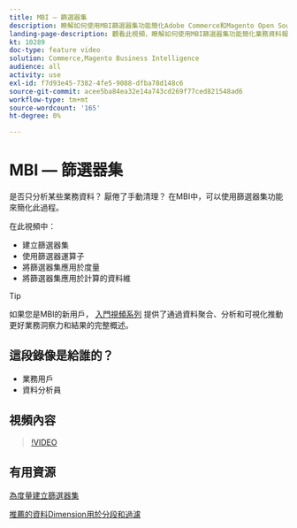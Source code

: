 ```yaml
---
title: MBI — 篩選器集
description: 瞭解如何使用MBI篩選器集功能簡化Adobe Commerce和Magento Open Source的業務資料報告。
landing-page-description: 觀看此視頻，瞭解如何使用MBI篩選器集功能簡化業務資料報告。
kt: 10289
doc-type: feature video
solution: Commerce,Magento Business Intelligence
audience: all
activity: use
exl-id: f7d93e45-7382-4fe5-9088-dfba78d148c6
source-git-commit: acee5ba84ea32e14a743cd269f77ced821548ad6
workflow-type: tm+mt
source-wordcount: '165'
ht-degree: 0%

---
```


# MBI — 篩選器集

是否只分析某些業務資料？ 厭倦了手動清理？ 在MBI中，可以使用篩選器集功能來簡化此過程。

在此視頻中：

- 建立篩選器集
- 使用篩選器運算子
- 將篩選器集應用於度量
- 將篩選器集應用於計算的資料維

>[!TIP]
>
>如果您是MBI的新用戶， [入門視頻系列](1-overview.md) 提供了通過資料聚合、分析和可視化推動更好業務洞察力和結果的完整概述。

## 這段錄像是給誰的？

- 業務用戶
- 資料分析員

## 視頻內容

>[!VIDEO](https://video.tv.adobe.com/v/342408?quality=12&learn=on)

## 有用資源

[為度量建立篩選器集](https://docs.magento.com/mbi/data-user/reports/ess-manage-data-filters.html)

[推薦的資料Dimension用於分段和過濾](https://docs.magento.com/mbi/best-practices/segment-filter.html)
